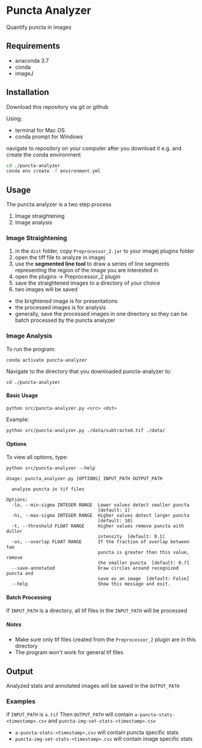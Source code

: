 # Puncta Analyzer
Quantify puncta in images

## Requirements
- anaconda 3.7
- conda
- imageJ

## Installation
Download this repository via git or github

Using:
- terminal for Mac OS
- conda prompt for Windows

navigate to repository on your computer after you download it e.g.
and create the conda environment

```sh
cd ./puncta-analyzer
conda env create -f environment.yml
```

## Usage

The puncta analyzer is a two step process
1.  Image straightening
2.  Image analysis

### Image Straightening
1. in the `dist` folder, copy `Preprocessor_2.jar` to your imagej plugins folder
2. open the tiff file to analyze in imagej
3. use the **segmented line tool** to draw a series of line segments representing the region of the image you are interested in
4. open the plugins -> Preprocessor_2 plugin
5. save the straightened images to a directory of your choice
6. two images will be saved
  - the brightened image is for presentations
  - the processed images is for analysis
  - generally, save the processed images in one directory so they can be batch processed by the puncta analyzer


### Image Analysis
To run the program:
```
conda activate puncta-analyzer
```

Navigate to the directory that you downloaded puncta-analyzer to:
```
cd ./puncta-analyzer
```

#### Basic Usage
```
python src/puncta-analyzer.py <src> <dst>
```

Example:
```
python src/puncta-analyzer.py ./data/subtracted.tif ./data/
```

#### Options
To view all options, type:
```
python src/puncta-analyzer --help

Usage: puncta_analyzer.py [OPTIONS] INPUT_PATH OUTPUT_PATH

  analyze puncta in tif files

Options:
  -lo, --min-sigma INTEGER RANGE  Lower values detect smaller puncta
                                  [default: 1]
  -hi, --max-sigma INTEGER RANGE  Higher values detect larger puncta
                                  [default: 10]
  -t, --threshold FLOAT RANGE     Higher values remove puncta with duller
                                  intensity  [default: 0.1]
  -ov, --overlap FLOAT RANGE      If the fraction of overlap between two
                                  puncta is greater than this value, remove
                                  the smaller puncta  [default: 0.7]
  --save-annotated                Draw circles around recognized puncta and
                                  save as an image  [default: False]
  --help                          Show this message and exit.
```


#### Batch Processing

If ```INPUT_PATH``` is a directory, all tif files in the ```INPUT_PATH``` will be processed

##### Notes
- Make sure only tif files created from the ```Preprocessor_2``` plugin are in this directory
- The program won't work for general tif files

## Output
Analyzed stats and annotated images will be saved in the ```OUTPUT_PATH```

### Examples
if ```INPUT_PATH``` is `a.tif`
Then ```OUTPUT_PATH``` will contain `a-puncta-stats-<timestamp>.csv` and `puncta-img-set-stats-<timestamp>.csv`
- `a-puncta-stats-<timestamp>,csv` will contain puncta specific stats
- `puncta-img-set-stats-<timestamp>.csv` will contain image specific stats